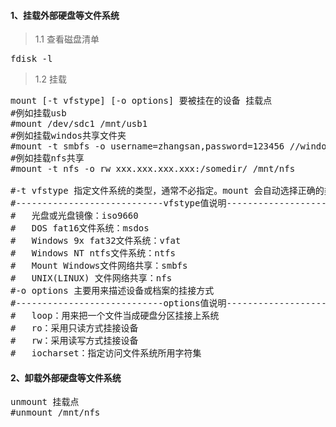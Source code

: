 #### 1、挂载外部硬盘等文件系统
>1.1 查看磁盘清单
<pre class="prettyprint lang-s">
fdisk -l
</pre>
>1.2 挂载
<pre class="prettyprint lang-s">
mount [-t vfstype] [-o options] 要被挂在的设备 挂载点
#例如挂载usb
#mount /dev/sdc1 /mnt/usb1
#例如挂载windos共享文件夹
#mount -t smbfs -o username=zhangsan,password=123456 //windows-pc-ip/folder$ /mnt/windowsshared
#例如挂载nfs共享
#mount -t nfs -o rw xxx.xxx.xxx.xxx:/somedir/ /mnt/nfs

#-t vfstype 指定文件系统的类型，通常不必指定。mount 会自动选择正确的类型。
#----------------------------vfstype值说明----------------------------
#	光盘或光盘镜像：iso9660
#	DOS fat16文件系统：msdos
#	Windows 9x fat32文件系统：vfat
#	Windows NT ntfs文件系统：ntfs
#	Mount Windows文件网络共享：smbfs
#	UNIX(LINUX) 文件网络共享：nfs
#-o options 主要用来描述设备或档案的挂接方式
#----------------------------options值说明----------------------------
#	loop：用来把一个文件当成硬盘分区挂接上系统
#	ro：采用只读方式挂接设备
#	rw：采用读写方式挂接设备
#	iocharset：指定访问文件系统所用字符集
</pre>

#### 2、卸载外部硬盘等文件系统
<pre class="prettyprint lang-s">
unmount 挂载点
#unmount /mnt/nfs
</pre>
